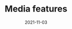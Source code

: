 ---
title: Media features
description: >
  A round-up of all the ways that media features let you respond to devices and preferences.
authors:
  - adactio
date: 2021-11-03
---